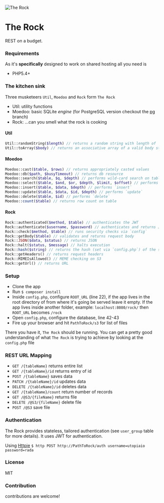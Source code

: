 ![The Rock](https://raw.githubusercontent.com/utopiaio/The-Rock/master/__S3__/TheRock.png "The Rock")

# The Rock
REST on a budget.

### Requirements
As it's **specifically** designed to work on shared hosting all you need is
- PHP5.4+

### The kitchen sink
Three musketeers `Util`, `Moedoo` and `Rock` form `The Rock`
- Util: utility functions
- Moedoo: basic SQLite _engine_ (for PostgreSQL version checkout the [pg](https://github.com/utopiaio/The-Rock/tree/pg) branch)
- Rock: ...can you smell what the rock is cooking

#### Util
```php
Util::randomString($length) // returns a random string with length of `$length`
Util::toArray($body) // returns an associative array of a valid body string
```

#### Moedoo
```php
Moedoo::cast($table, $rows) // returns appropriately casted values
Moedoo::db($path, $busyTimeout) // returns db resource
Moedoo::search($table, $q, $depth) // performs wild-card search on table
Moedoo::select($table, $and, $or, $depth, $limit, $offset) // performs `select`
Moedoo::insert($table, $data, $depth) // performs `insert`
Moedoo::update($table, $data, $id, $depth) // performs `update`
Moedoo::delete($table, $id) // performs `delete`
Moedoo::count($table) // returns row count on table
```

#### Rock
```php
Rock::authenticated($method, $table) // authenticates the JWT
Rock::authenticate($username, $password) // authenticates and returns JWT
Rock::check($method, $table) // runs security checks via `config`
Rock::getBody($table) // validates and returns request body
Rock::JSON($data, $status) // returns JSON
Rock::halt($status, $message) // halts execution
Rock::hash($string) // returns the hash (set via `config.php`) of the string
Rock::getHeaders() // returns request headers
Rock::MIMEIsAllowed() // MEME checking on S3
Rock::getUrl() // returns URL
```

### Setup
- Clone the app
- Run `$ composer install`
- Inside `config.php`, configure `ROOT_URL` (line 22), if the app lives in the root directory of from where it's going be served leave it empty. If the app lives inside another folder, example: `localhost:8080/rock/` then `ROOT_URL` becomes `/rock`
- Open `config.php`, configure the database, line 42-43
- Fire up your browser and hit `PathToRock/s3` for list of files

There you have it, `The Rock` should be running. You can get a pretty good understanding of what `The Rock` is trying to achieve by looking at the `config.php` file

### REST URL Mapping
- `GET /{tableName}` returns entire list
- `GET /{tableName}/id` returns entry of id
- `POST /{tableName}` saves data
- `PATCH /{tableName}/id` updates data
- `DELETE /{tableName}/id` deletes data
- `GET /{tableName}/count` return number of records
- `GET /@S3/{fileName}` returns file
- `DELETE /@S3/{fileName}` delete file
- `POST /@S3` save file

### Authentication
The Rock provides stateless, tailored authentication (see `user_group` table for more details). It uses JWT for authentication.

Using [Httpie](https://github.com/jkbrzt/httpie) `$ http POST http://PathToRock/auth username=utopiaio password=rada`

### License
MIT

### Contribution
contributions are welcome!
